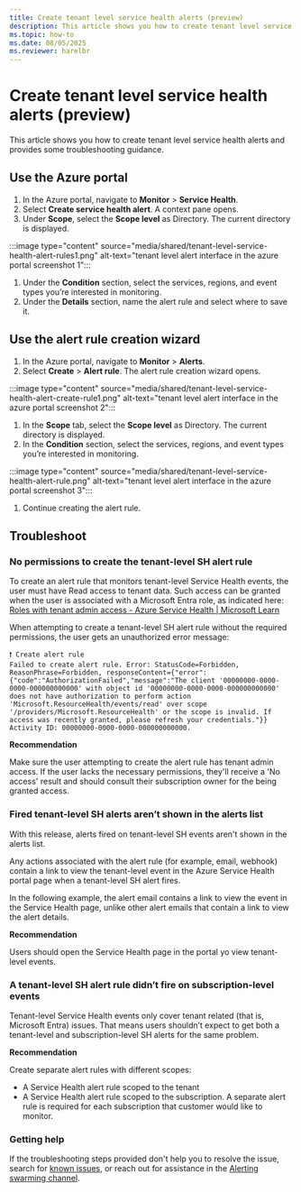 ```yaml
---
title: Create tenant level service health alerts (preview)
description: This article shows you how to create tenant level service health alerts.
ms.topic: how-to
ms.date: 08/05/2025
ms.reviewer: harelbr
---
```


# Create tenant level service health alerts (preview)

This article shows you how to create tenant level service health alerts and provides some troubleshooting guidance.

## Use the Azure portal

1. In the Azure portal, navigate to **Monitor** \> **Service Health**.
1. Select **Create service health alert**. A context pane opens.
1. Under **Scope**, select the **Scope level** as Directory. The current directory is displayed.

:::image type="content" source="media/shared/tenant-level-service-health-alert-rules1.png" alt-text="tenant level alert interface in the azure portal screenshot 1":::

1. Under the **Condition** section, select the services, regions, and event types you’re interested in monitoring.
1. Under the **Details** section, name the alert rule and select where to save it.

## Use the alert rule creation wizard

1. In the Azure portal, navigate to **Monitor** \> **Alerts**.
1. Select **Create** \> **Alert rule**. The alert rule creation wizard opens.

:::image type="content" source="media/shared/tenant-level-service-health-alert-create-rule1.png" alt-text="tenant level alert interface in the azure portal screenshot 2":::

1. In the **Scope** tab, select the **Scope level** as Directory. The current directory is displayed.
1. In the **Condition** section, select the services, regions, and event types you’re interested in monitoring.

:::image type="content" source="media/shared/tenant-level-service-health-alert-rule.png" alt-text="tenant level alert interface in the azure portal screenshot 3":::

1. Continue creating the alert rule.

## Troubleshoot

### **No permissions to create the tenant-level SH alert rule**

To create an alert rule that monitors tenant-level Service Health events, the user must have Read access to tenant data. Such access can be granted when the user is associated with a Microsoft Entra role, as indicated here: [Roles with tenant admin access - Azure Service Health \| Microsoft Learn](/azure/service-health/admin-access-reference)

When attempting to create a tenant-level SH alert rule without the required permissions, the user gets an unauthorized error message:

```
❗ Create alert rule  
Failed to create alert rule. Error: StatusCode=Forbidden, ReasonPhrase=Forbidden, responseContent={"error":{"code":"AuthorizationFailed","message":"The client '00000000-0000-0000-000000000000' with object id '00000000-0000-0000-000000000000' does not have authorization to perform action 'Microsoft.ResourceHealth/events/read' over scope '/providers/Microsoft.ResourceHealth' or the scope is invalid. If access was recently granted, please refresh your credentials."}} Activity ID: 00000000-0000-0000-000000000000.
```

**Recommendation**

Make sure the user attempting to create the alert rule has tenant admin access. If the user lacks the necessary permissions, they'll receive a 'No access' result and should consult their subscription owner for the being granted access.

### **Fired tenant-level SH alerts aren’t shown in the alerts list**

With this release, alerts fired on tenant-level SH events aren't shown in the alerts list.

Any actions associated with the alert rule (for example, email, webhook) contain a link to view the tenant-level event in the Azure Service Health portal page when a tenant-level SH alert fires.

In the following example, the alert email contains a link to view the event in the Service Health page, unlike other alert emails that contain a link to view the alert details.

**Recommendation**

Users should open the Service Health page in the portal yo view tenant-level events.

### **A tenant-level SH alert rule didn’t fire on subscription-level events**

Tenant-level Service Health events only cover tenant related (that is, Microsoft Entra) issues. That means users shouldn’t expect to get both a tenant-level and subscription-level SH alerts for the same problem.

**Recommendation**

Create separate alert rules with different scopes:

-   A Service Health alert rule scoped to the tenant
-   A Service Health alert rule scoped to the subscription. A separate alert rule is required for each subscription that customer would like to monitor.

### **Getting help**

If the troubleshooting steps provided don't help you to resolve the issue, search for [known issues](https://supportability.visualstudio.com/AzureMonitor/_search?text=Tags%3A%22AlertsAndActionGroups%22&type=workitem&pageSize=100&filters=Projects%7BAzureMonitor%7DWork%20Item%20Types%7BKnown%20Issue%7DStates%7BPublished%7D), or reach out for assistance in the [Alerting swarming channel](https://teams.microsoft.com/l/channel/19%3aae954770e1b4435eb09d50f8ef9ca366%40thread.tacv2/Alerts%252C%2520Action%2520Groups?groupId=2fb9049b-bc9c-4cca-a900-84f22c86116c&tenantId=72f988bf-86f1-41af-91ab-2d7cd011db47).
